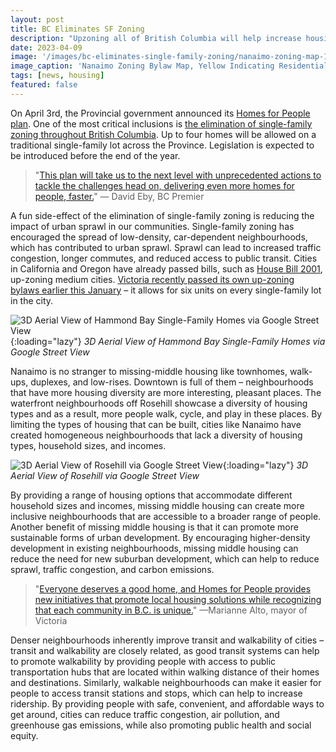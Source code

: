 ```yaml
---
layout: post
title: BC Eliminates SF Zoning
description: "Upzoning all of British Columbia will help increase housing diversity, improve housing affordability, and enhance walkability in our cities while preserving neighbourhood character."
date: 2023-04-09
image: '/images/bc-eliminates-single-family-zoning/nanaimo-zoning-map-1.jpg'
image_caption: 'Nanaimo Zoning Bylaw Map, Yellow Indicating Residential Zoning'
tags: [news, housing]
featured: false
---
```


On April 3rd, the Provincial government announced its [Homes for People plan](https://news.gov.bc.ca/files/Homes_For_People.pdf). One of the most critical inclusions is [the elimination of single-family zoning throughout British Columbia](https://news.gov.bc.ca/files/Homes4People.pdf). Up to four homes will be allowed on a traditional single-family lot across the Province. Legislation is expected to be introduced before the end of the year.

> "[This plan will take us to the next level with unprecedented actions to tackle the challenges head on, delivering even more homes for people, faster.](https://news.gov.bc.ca/releases/2023HOUS0019-000436)" — David Eby, BC Premier

A fun side-effect of the elimination of single-family zoning is reducing the impact of urban sprawl in our communities. Single-family zoning has encouraged the spread of low-density, car-dependent neighbourhoods, which has contributed to urban sprawl. Sprawl can lead to increased traffic congestion, longer commutes, and reduced access to public transit. Cities in California and Oregon have already passed bills, such as [House Bill 2001](https://en.wikipedia.org/wiki/House_Bill_2001), up-zoning medium cities. [Victoria recently passed its own up-zoning bylaws earlier this January](https://engage.victoria.ca/missing-middle-housing) – it allows for six units on every single-family lot in the city. 

![3D Aerial View of Hammond Bay Single-Family Homes via Google Street View]({{site.baseurl}}/images/bc-eliminates-single-family-zoning/sf-3d-map-1.jpg){:loading="lazy"}
*3D Aerial View of Hammond Bay Single-Family Homes via Google Street View*

Nanaimo is no stranger to missing-middle housing like townhomes, walk-ups, duplexes, and low-rises. Downtown is full of them – neighbourhoods that have more housing diversity are more interesting, pleasant places. The waterfront neighbourhoods off Rosehill showcase a diversity of housing types and as a result, more people walk, cycle, and play in these places. By limiting the types of housing that can be built, cities like Nanaimo have created homogeneous neighbourhoods that lack a diversity of housing types, household sizes, and incomes.

![3D Aerial View of Rosehill via Google Street View]({{site.baseurl}}/images/bc-eliminates-single-family-zoning/sf-3d-map-2.jpg){:loading="lazy"}
*3D Aerial View of Rosehill via Google Street View*

By providing a range of housing options that accommodate different household sizes and incomes, missing middle housing can create more inclusive neighbourhoods that are accessible to a broader range of people. Another benefit of missing middle housing is that it can promote more sustainable forms of urban development. By encouraging higher-density development in existing neighbourhoods, missing middle housing can reduce the need for new suburban development, which can help to reduce sprawl, traffic congestion, and carbon emissions.

> "[Everyone deserves a good home, and Homes for People provides new initiatives that promote local housing solutions while recognizing that each community in B.C. is unique.](https://news.gov.bc.ca/releases/2023HOUS0019-000436)" —Marianne Alto, mayor of Victoria

Denser neighbourhoods inherently improve transit and walkability of cities – transit and walkability are closely related, as good transit systems can help to promote walkability by providing people with access to public transportation hubs that are located within walking distance of their homes and destinations. Similarly, walkable neighbourhoods can make it easier for people to access transit stations and stops, which can help to increase ridership. By providing people with safe, convenient, and affordable ways to get around, cities can reduce traffic congestion, air pollution, and greenhouse gas emissions, while also promoting public health and social equity.